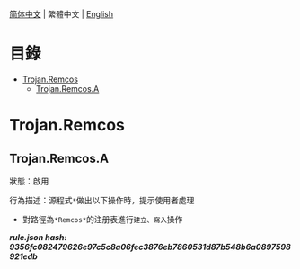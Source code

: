 


  
[简体中文](README.md) | 繁體中文 | [English](README_en_us.md)  
  

目錄
==

* [Trojan.Remcos](#trojanremcos)
	* [Trojan.Remcos.A](#trojanremcosa)

# Trojan.Remcos

## Trojan.Remcos.A
  
狀態：啟用

行為描述：源程式`*`做出以下操作時，提示使用者處理
- 對路徑為`*Remcos*`的注册表進行`建立、寫入`操作
  
***rule.json hash: 9356fc082479626e97c5c8a06fec3876eb7860531d87b548b6a0897598921edb***